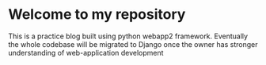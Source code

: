 # Welcome to my repository
This is a practice blog built using python webapp2 framework. Eventually the whole codebase will be migrated to Django once the owner has stronger understanding of web-application development
